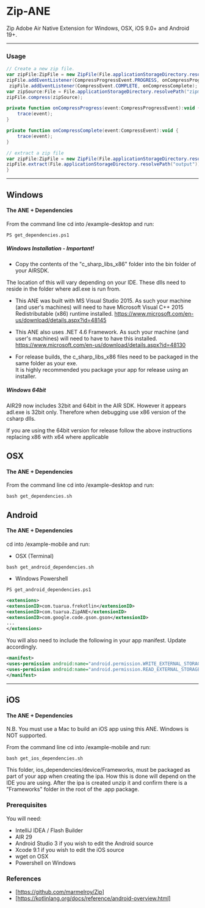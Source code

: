 # Zip-ANE

Zip Adobe Air Native Extension for Windows, OSX, iOS 9.0+ and Android 19+.    

-------------

### Usage
````actionscript
// Create a new zip file. 
var zipFile:ZipFile = new ZipFile(File.applicationStorageDirectory.resolvePath("zipme_created.zip"));
zipFile.addEventListener(CompressProgressEvent.PROGRESS, onCompressProgress);
 zipFile.addEventListener(CompressEvent.COMPLETE, onCompressComplete);
var zipSource:File = File.applicationStorageDirectory.resolvePath("zipme");
zipFile.compress(zipSource);

private function onCompressProgress(event:CompressProgressEvent):void {
    trace(event);
}

private function onCompressComplete(event:CompressEvent):void {
    trace(event);
}

// extract a zip file
var zipFile:ZipFile = new ZipFile(File.applicationStorageDirectory.resolvePath("zipme.zip"));
zipFile.extract(File.applicationStorageDirectory.resolvePath("output"));
}
````` 

-------------

## Windows

#### The ANE + Dependencies

From the command line cd into /example-desktop and run:
````shell
PS get_dependencies.ps1
`````

##### Windows Installation - Important!
* Copy the contents of the "c_sharp_libs_x86" folder into the bin folder of your AIRSDK. 

The location of this will vary depending on your IDE. These dlls need to reside in the folder where adl.exe is run from.

* This ANE was built with MS Visual Studio 2015. As such your machine (and user's machines) will need to have Microsoft Visual C++ 2015 Redistributable (x86) runtime installed.
https://www.microsoft.com/en-us/download/details.aspx?id=48145

* This ANE also uses .NET 4.6 Framework. As such your machine (and user's machines) will need to have to have this installed.
https://www.microsoft.com/en-us/download/details.aspx?id=48130

* For release builds, the c_sharp_libs_x86 files need to be packaged in the same folder as your exe.  
It is highly recommended you package your app for release using an installer.  

##### Windows 64bit

AIR29 now includes 32bit and 64bit in the AIR SDK.
However it appears adl.exe is 32bit only. Therefore when debugging use x86 version of the csharp dlls.

If you are using the 64bit version for release follow the above instructions replacing x86 with x64 where applicable


## OSX

#### The ANE + Dependencies

From the command line cd into /example-desktop and run:

````shell
bash get_dependencies.sh
`````

## Android

#### The ANE + Dependencies

cd into /example-mobile and run:
- OSX (Terminal)
````shell
bash get_android_dependencies.sh
`````
- Windows Powershell
````shell
PS get_android_dependencies.ps1
`````

````xml
<extensions>
<extensionID>com.tuarua.frekotlin</extensionID>
<extensionID>com.tuarua.ZipANE</extensionID>
<extensionID>com.google.code.gson.gson</extensionID>
...
</extensions>
`````

You will also need to include the following in your app manifest. Update accordingly.

````xml
<manifest>
<uses-permission android:name="android.permission.WRITE_EXTERNAL_STORAGE"/>
<uses-permission android:name="android.permission.READ_EXTERNAL_STORAGE"/>
</manifest>
`````

-------------

## iOS

#### The ANE + Dependencies

N.B. You must use a Mac to build an iOS app using this ANE. Windows is NOT supported.

From the command line cd into /example-mobile and run:

````shell
bash get_ios_dependencies.sh
`````

This folder, ios_dependencies/device/Frameworks, must be packaged as part of your app when creating the ipa. How this is done will depend on the IDE you are using.
After the ipa is created unzip it and confirm there is a "Frameworks" folder in the root of the .app package.

### Prerequisites

You will need:

- IntelliJ IDEA / Flash Builder
- AIR 29
- Android Studio 3 if you wish to edit the Android source
- Xcode 9.1 if you wish to edit the iOS source
- wget on OSX
- Powershell on Windows

### References
* [https://github.com/marmelroy/Zip]
* [https://kotlinlang.org/docs/reference/android-overview.html] 
